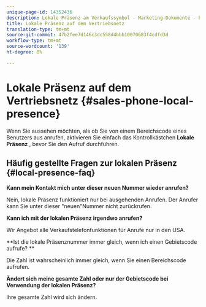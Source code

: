 ```yaml
---
unique-page-id: 14352436
description: Lokale Präsenz am Verkaufssymbol - Marketing-Dokumente - Produktdokumentation
title: Lokale Präsenz auf dem Vertriebsnetz
translation-type: tm+mt
source-git-commit: 47b2fee7d146c3dc558d4bbb10070683f4cdfd3d
workflow-type: tm+mt
source-wordcount: '139'
ht-degree: 0%

---
```



# Lokale Präsenz auf dem Vertriebsnetz {#sales-phone-local-presence}

Wenn Sie aussehen möchten, als ob Sie von einem Bereichscode eines Benutzers aus anrufen, aktivieren Sie einfach das Kontrollkästchen **Lokale Präsenz** , bevor Sie den Aufruf durchführen.

## Häufig gestellte Fragen zur lokalen Präsenz {#local-presence-faq}

**Kann mein Kontakt mich unter dieser neuen Nummer wieder anrufen?**

Nein, lokale Präsenz funktioniert nur bei ausgehenden Anrufen. Der Anrufer kann Sie unter dieser &quot;neuen&quot;Nummer nicht zurückrufen.

**Kann ich mit der lokalen Präsenz irgendwo anrufen?**

Wir Angebot alle Verkaufstelefonfunktionen für Anrufe nur in den USA.

**Ist die lokale Präsenznummer immer gleich, wenn ich einen Gebietscode aufrufe? **

Die Zahl ist wahrscheinlich immer gleich, wenn Sie einen Bereichscode aufrufen.

**Ändert sich meine gesamte Zahl oder nur der Gebietscode bei Verwendung der lokalen Präsenz?**

Ihre gesamte Zahl wird sich ändern.
